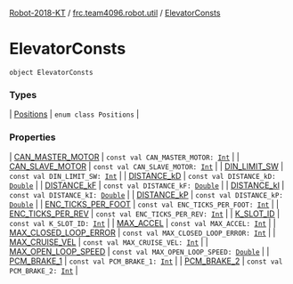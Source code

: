 [Robot-2018-KT](../../index.md) / [frc.team4096.robot.util](../index.md) / [ElevatorConsts](./index.md)

# ElevatorConsts

`object ElevatorConsts`

### Types

| [Positions](-positions/index.md) | `enum class Positions` |

### Properties

| [CAN_MASTER_MOTOR](-c-a-n_-m-a-s-t-e-r_-m-o-t-o-r.md) | `const val CAN_MASTER_MOTOR: `[`Int`](https://kotlinlang.org/api/latest/jvm/stdlib/kotlin/-int/index.html) |
| [CAN_SLAVE_MOTOR](-c-a-n_-s-l-a-v-e_-m-o-t-o-r.md) | `const val CAN_SLAVE_MOTOR: `[`Int`](https://kotlinlang.org/api/latest/jvm/stdlib/kotlin/-int/index.html) |
| [DIN_LIMIT_SW](-d-i-n_-l-i-m-i-t_-s-w.md) | `const val DIN_LIMIT_SW: `[`Int`](https://kotlinlang.org/api/latest/jvm/stdlib/kotlin/-int/index.html) |
| [DISTANCE_kD](-d-i-s-t-a-n-c-e_k-d.md) | `const val DISTANCE_kD: `[`Double`](https://kotlinlang.org/api/latest/jvm/stdlib/kotlin/-double/index.html) |
| [DISTANCE_kF](-d-i-s-t-a-n-c-e_k-f.md) | `const val DISTANCE_kF: `[`Double`](https://kotlinlang.org/api/latest/jvm/stdlib/kotlin/-double/index.html) |
| [DISTANCE_kI](-d-i-s-t-a-n-c-e_k-i.md) | `const val DISTANCE_kI: `[`Double`](https://kotlinlang.org/api/latest/jvm/stdlib/kotlin/-double/index.html) |
| [DISTANCE_kP](-d-i-s-t-a-n-c-e_k-p.md) | `const val DISTANCE_kP: `[`Double`](https://kotlinlang.org/api/latest/jvm/stdlib/kotlin/-double/index.html) |
| [ENC_TICKS_PER_FOOT](-e-n-c_-t-i-c-k-s_-p-e-r_-f-o-o-t.md) | `const val ENC_TICKS_PER_FOOT: `[`Int`](https://kotlinlang.org/api/latest/jvm/stdlib/kotlin/-int/index.html) |
| [ENC_TICKS_PER_REV](-e-n-c_-t-i-c-k-s_-p-e-r_-r-e-v.md) | `const val ENC_TICKS_PER_REV: `[`Int`](https://kotlinlang.org/api/latest/jvm/stdlib/kotlin/-int/index.html) |
| [K_SLOT_ID](-k_-s-l-o-t_-i-d.md) | `const val K_SLOT_ID: `[`Int`](https://kotlinlang.org/api/latest/jvm/stdlib/kotlin/-int/index.html) |
| [MAX_ACCEL](-m-a-x_-a-c-c-e-l.md) | `const val MAX_ACCEL: `[`Int`](https://kotlinlang.org/api/latest/jvm/stdlib/kotlin/-int/index.html) |
| [MAX_CLOSED_LOOP_ERROR](-m-a-x_-c-l-o-s-e-d_-l-o-o-p_-e-r-r-o-r.md) | `const val MAX_CLOSED_LOOP_ERROR: `[`Int`](https://kotlinlang.org/api/latest/jvm/stdlib/kotlin/-int/index.html) |
| [MAX_CRUISE_VEL](-m-a-x_-c-r-u-i-s-e_-v-e-l.md) | `const val MAX_CRUISE_VEL: `[`Int`](https://kotlinlang.org/api/latest/jvm/stdlib/kotlin/-int/index.html) |
| [MAX_OPEN_LOOP_SPEED](-m-a-x_-o-p-e-n_-l-o-o-p_-s-p-e-e-d.md) | `const val MAX_OPEN_LOOP_SPEED: `[`Double`](https://kotlinlang.org/api/latest/jvm/stdlib/kotlin/-double/index.html) |
| [PCM_BRAKE_1](-p-c-m_-b-r-a-k-e_1.md) | `const val PCM_BRAKE_1: `[`Int`](https://kotlinlang.org/api/latest/jvm/stdlib/kotlin/-int/index.html) |
| [PCM_BRAKE_2](-p-c-m_-b-r-a-k-e_2.md) | `const val PCM_BRAKE_2: `[`Int`](https://kotlinlang.org/api/latest/jvm/stdlib/kotlin/-int/index.html) |

